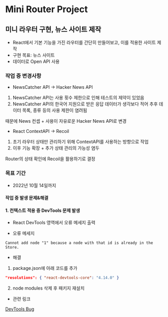 # Mini Router Project
## 미니 라우터 구현, 뉴스 사이트 제작

- React에서 기본 기능을 가진 라우터를 간단히 만들어보고, 이를 적용한 사이트 제작
- 구현 목표: 뉴스 사이트 
- 데이터로 Open API 사용

### 작업 중 변경사항

- NewsCatcher API → Hacker News API
1. NewsCatcher API는 사용 횟수 제한으로 인해 테스트의 제약이 있었음
2. NewsCatcher API의 한국어 지원으로 받은 응답 데이터가 생각보다 적어 추후 데이터 목록, 종류 등의 사용 제한이 염려됨

때문에 News 컨셉 + 사용이 자유로운 Hacker News API로 변경

- React ContextAPI → Recoil
1. 초기 라우터 상태만 관리하기 위해 ContextAPI를 사용하는 방향으로 작업
2. 이후 기능 확장 + 추가 상태 관리의 가능성 염두 

Router의 상태 확인에 Recoil을 활용하기로 결정

### 목표 기간

- 2022년 10월 14일까지



#### 작업 중 발생 문제&해결

#### 1. 컨텍스트 적용 중 DevTools 문제 발생

- React DevTools 영역에서 오류 메세지 출력
 
* 오류 메세지
```
Cannot add node "1" because a node with that id is already in the Store.
```

* 해결 

1. package.json에 아래 코드를 추가

```json
"resolutions": { "react-devtools-core": "4.14.0" }
```

2. node modules 삭제 후 패키지 재설치

* 관련 링크

[DevTools Bug](https://github.com/facebook/react/issues/23226)



